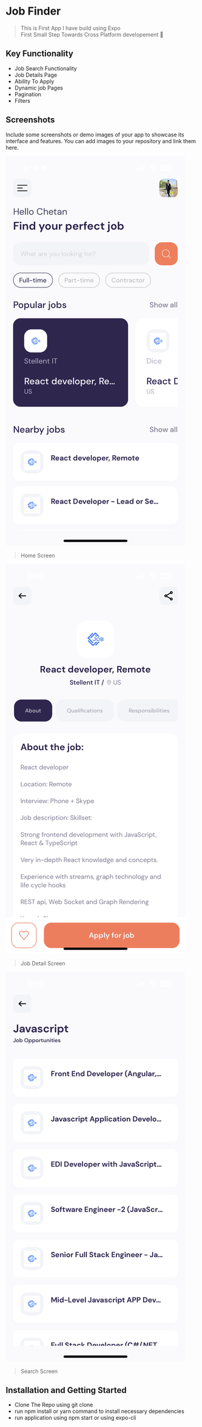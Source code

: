 # Job Finder

> This is First App I have build using Expo \
> First Small Step Towards Cross Platform developement 🚀

## Key Functionality

- Job Search Functionality
- Job Details Page
- Ability To Apply
- Dynamic job Pages
- Pagination
- Filters

## Screenshots

Include some screenshots or demo images of your app to showcase its interface and features. You can add images to your repository and link them here.

![Screenshot 1](screenshots/screenshot2.png)

> Home Screen

![Screenshot 2](screenshots/screenshot3.png)

> Job Detail Screen

![Screenshot 3](screenshots/screenshot1.png)

> Search Screen

## Installation and Getting Started

- Clone The Repo using git clone
- run npm install or yarn command to install necessary dependencies
- run application using npm start or using expo-cli
